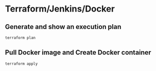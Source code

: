 # Terraform/Jenkins/Docker

## Generate and show an execution plan
<code>terraform plan</code>

## Pull Docker image and Create Docker container
<code>terraform apply</code>
